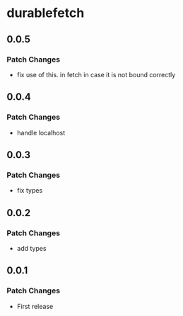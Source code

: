 # durablefetch

## 0.0.5

### Patch Changes

-   fix use of this. in fetch in case it is not bound correctly

## 0.0.4

### Patch Changes

-   handle localhost

## 0.0.3

### Patch Changes

-   fix types

## 0.0.2

### Patch Changes

-   add types

## 0.0.1

### Patch Changes

-   First release
